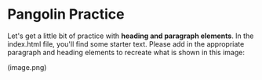 # Pangolin Practice
Let's get a little bit of practice with **heading and paragraph elements**. In the index.html file, you'll find some starter text.  Please add in the appropriate paragraph and heading elements to recreate what is shown in this image:

(image.png)
